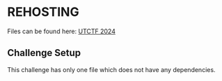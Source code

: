 # REHOSTING

Files can be found here: [UTCTF 2024](https://github.com/utisss/UTCTF-24/tree/main/crypto-simple-signature)

## Challenge Setup
This challenge has only one file which does not have any dependencies.
